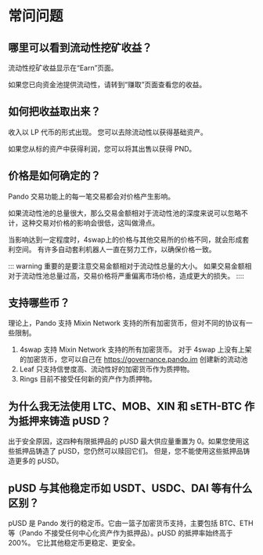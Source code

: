 # 常问问题

## 哪里可以看到流动性挖矿收益？

流动性挖矿收益显示在“Earn”页面。

如果您已向资金池提供流动性，请转到“赚取”页面查看您的收益。

## 如何把收益取出来？

收入以 LP 代币的形式出现。 您可以去除流动性以获得基础资产。

如果您从标的资产中获得利润，您可以将其出售以获得 PND。

## 价格是如何确定的？

Pando 交易功能上的每一笔交易都会对价格产生影响。

如果流动性池的总量很大，那么交易金额相对于流动性池的深度来说可以忽略不计，这种交易对价格的影响会很低，这叫做滑点。

当影响达到一定程度时，4swap上的价格与其他交易所的价格不同，就会形成套利空间。 有许多自动套利机器人一直在努力工作，以确保价格一致。

::: warning
重要的是要注意交易金额相对于流动性总量的大小。 如果交易金额相对于流动性池总量过高，交易价格将严重偏离市场价格，造成更大的损失。
::::

## 支持哪些币？

理论上，Pando 支持 Mixin Network 支持的所有加密货币，但对不同的协议有一些限制。

1. 4swap 支持 Mixin Network 支持的所有加密货币。 对于 4swap 上没有上架的加密货币，您可以自己在 https://governance.pando.im 创建新的流动池 
2. Leaf 只支持信誉度高、流动性好的加密货币作为质押物。
3. Rings 目前不接受任何新的资产作为质押物。


## 为什么我无法使用 LTC、MOB、XIN 和 sETH-BTC 作为抵押来铸造 pUSD？

出于安全原因，这四种有限抵押品的 pUSD 最大供应量重置为 0。如果您使用这些抵押品铸造了 pUSD，您仍然可以赎回它们。 但是，您不能使用这些抵押品铸造更多的 pUSD。

## pUSD 与其他稳定币如 USDT、USDC、DAI 等有什么区别？

pUSD 是 Pando 发行的稳定币。它由一篮子加密货币支持，主要包括 BTC、ETH 等（Pando 不接受任何中心化资产作为抵押品）。pUSD 的抵押率始终高于 200%。 它比其他稳定币更稳定、更安全。
